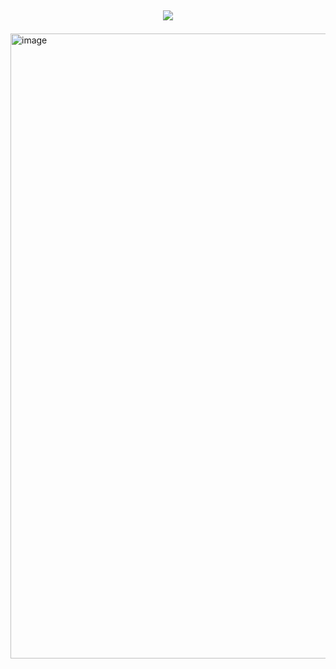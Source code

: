 ## <p align="center">![](https://komarev.com/ghpvc/?username=Eqwrttz&label=+&color=37374d)

<img width="1000" height="1000" alt="image" src="https://github.com/user-attachments/assets/1857b2d1-cffb-41da-95a1-02bb7e0c2103" />



